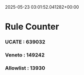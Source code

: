 2025-05-23 03:01:52.041282+00:00
# Rule Counter 
 ### UCATE : 639032

 ### Veneto : 149242

 ### Allowlist : 13930